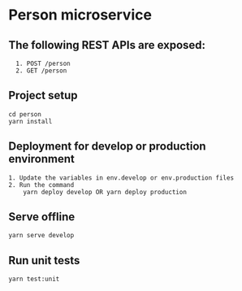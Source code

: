 # Person microservice

## The following REST APIs are exposed:
```
  1. POST /person
  2. GET /person
```

## Project setup
```
cd person
yarn install
```

## Deployment for develop or production environment
```
1. Update the variables in env.develop or env.production files
2. Run the command
    yarn deploy develop OR yarn deploy production
```

## Serve offline
```
yarn serve develop
```

## Run unit tests
```
yarn test:unit
```
